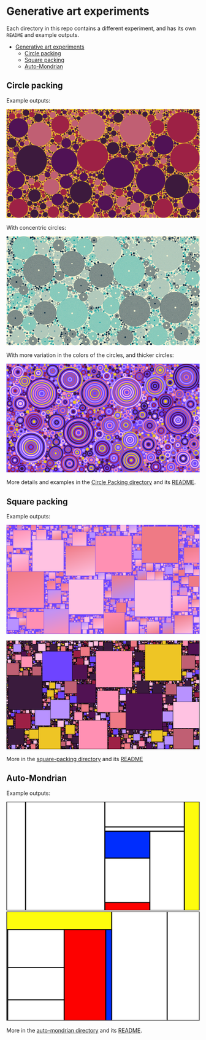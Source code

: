 # Generative art experiments

Each directory in this repo contains a different experiment, and has its own `README` and example outputs.

- [Generative art experiments](#generative-art-experiments)
  - [Circle packing](#circle-packing)
  - [Square packing](#square-packing)
  - [Auto-Mondrian](#auto-mondrian)

## Circle packing

Example outputs:

![](circle-packing/images/circle-pack-palette1-1.jpg)

With concentric circles:

![](circle-packing/images/circle-pack-concentric-2.jpg)

With more variation in the colors of the circles, and thicker circles:

![](circle-packing/images/circle-pack-concentric-random-colors-6.jpg)

More details and examples in the [Circle Packing directory](https://github.com/anaulin/generative-art/tree/master/circle-packing) and its [README](circle-packing/README.md).

## Square packing

Example outputs:

![](square-packing/images/linear-gradient-2.png)

![](square-packing/images/output.png)

More in the [square-packing directory](https://github.com/anaulin/generative-art/tree/master/square-packing/) and its [README](square-packing/README.md)


## Auto-Mondrian

Example outputs:

![](auto-mondrian/output-1.png)
![](auto-mondrian/output-2.png)

More in the [auto-mondrian directory](https://github.com/anaulin/generative-art/tree/master/auto-mondrian/) and its [README](auto-mondrian/README.md).

